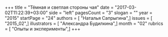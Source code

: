 +++
title = "Тёмная и светлая стороны чая"
date = "2017-03-02T11:22:39+03:00"
side = "left"
pagesCount = "3"
slogan = ""
year = "2015"
startPage = "24"
authors = [ "Наталья Сапрыгина",]
issues = [ "2015_02",]
illustrators = [ "Александра Будилкина",]
month = "02"
rubrics = [ "Опыты и эксперименты",]
+++
